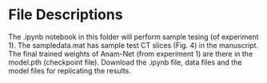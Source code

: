 
# File Descriptions
<p align="justify" markdown="1">

The .ipynb notebook in this folder will perform sample tesing (of experiment 1). The sampledata.mat has sample test CT slices (Fig. 4) in the manuscript. The final trained weights of Anam-Net (from experiment 1) are there in the model.pth (checkpoint file). Download the .ipynb file, data files and the model files for replicating the results.

</p>
